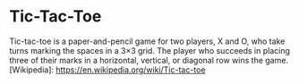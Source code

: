 # Tic-Tac-Toe
Tic-tac-toe is a paper-and-pencil game for two players, X and O, who take turns marking the spaces in a 3×3 grid. The player who succeeds in placing three of their marks in a horizontal, vertical, or diagonal row wins the game. [Wikipedia]: <https://en.wikipedia.org/wiki/Tic-tac-toe>
